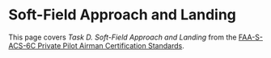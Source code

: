 # Soft-Field Approach and Landing

This page covers *Task D. Soft-Field Approach and Landing* from the [FAA-S-ACS-6C Private Pilot Airman Certification Standards](https://www.faa.gov/training_testing/testing/acs/private_airplane_acs_6.pdf).
